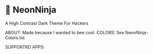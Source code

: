 # 🥷 NeonNinja
A High Contrast Dark Theme For Hackers

ABOUT: Made because I wanted to bee cool.
COLORS: See NeonNinja-Colors.txt

SUPPORTRD APPS:
